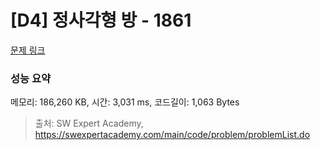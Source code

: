# [D4] 정사각형 방 - 1861 

[문제 링크](https://swexpertacademy.com/main/code/problem/problemDetail.do?contestProbId=AV5LtJYKDzsDFAXc) 

### 성능 요약

메모리: 186,260 KB, 시간: 3,031 ms, 코드길이: 1,063 Bytes



> 출처: SW Expert Academy, https://swexpertacademy.com/main/code/problem/problemList.do